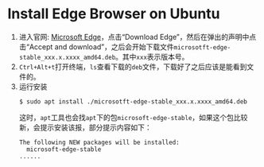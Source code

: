 
# Install Edge Browser on Ubuntu

1. 进入官网: [Microsoft Edge](https://www/microsoft.com/en-us/edge)，点击“Download Edge”，然后在弹出的声明中点击“Accept and download”，之后会开始下载文件`microsotft-edge-stable_xxx.x.xxxx_amd64.deb`。其中`xxx`表示版本号。
2. `Ctrl+Alt+t`打开终端，`ls`查看下载的`deb`文件，下载好了之后应该是能看到文件的。
3. 运行安装
   ```shell
   $ sudo apt install ./microsotft-edge-stable_xxx.x.xxxx_amd64.deb
   ```
   这时，`apt`工具也会找`apt`下的包`microsoft-edge-stable`，如果这个包比较新，会提示安装该报，部分提示内容如下：
   ```
   The following NEW packages will be installed:
     microsoft-edge-stable
   ......
   ```

